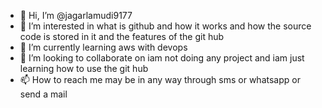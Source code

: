 - 👋 Hi, I’m @jagarlamudi9177
- 👀 I’m interested in what is github and how it works and how the source code is stored in it and the features of the git hub
- 🌱 I’m currently learning aws with devops 
- 💞️ I’m looking to collaborate on iam not doing any project and iam just learning how to use the git hub
- 📫 How to reach me may be in any way through sms or whatsapp or send a mail

<!---
jagarlamudi9177/jagarlamudi9177 is a ✨ special ✨ repository because its `README.md` (this file) appears on your GitHub profile.
You can click the Preview link to take a look at your changes.
--->
